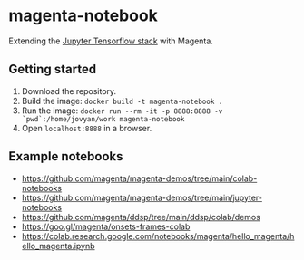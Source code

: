 # magenta-notebook

Extending the [Jupyter Tensorflow stack](https://github.com/jupyter/docker-stacks) with Magenta.

## Getting started

1. Download the repository.
2. Build the image: `docker build -t magenta-notebook .`
3. Run the image: ``docker run --rm -it -p 8888:8888 -v `pwd`:/home/jovyan/work magenta-notebook``
4. Open `localhost:8888` in a browser.

## Example notebooks

- https://github.com/magenta/magenta-demos/tree/main/colab-notebooks
- https://github.com/magenta/magenta-demos/tree/main/jupyter-notebooks
- https://github.com/magenta/ddsp/tree/main/ddsp/colab/demos
- https://goo.gl/magenta/onsets-frames-colab
- https://colab.research.google.com/notebooks/magenta/hello_magenta/hello_magenta.ipynb
